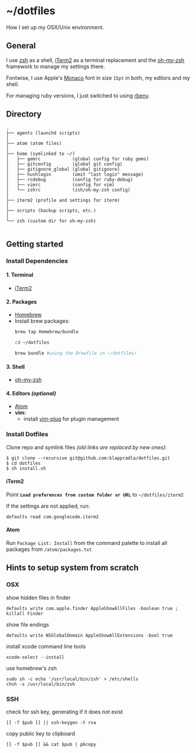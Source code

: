 # ~/dotfiles

How I set up my OSX/Unix environment.


## General

I use [zsh](http://www.zsh.org/) as a shell, [iTerm2](http://iterm2.com/) as a terminal replacement and the [oh-my-zsh](https://github.com/robbyrussell/oh-my-zsh) framework to manage my settings there.

Fontwise, I use Apple's [Monaco](https://github.com/cstrap/monaco-font) font in size `15pt` in both, my editors and my shell.

For managing ruby versions, I just switched to using [rbenv](https://github.com/rbenv/rbenv).


## Directory

```
.
├── agents (launchd scripts)
│
├── atom (atom files)
│
├── home (symlinked to ~/)
│   ├── gemrc            (global config for ruby gems)
│   ├── gitconfig        (global git config)
│   ├── gitignore_global (global gitignore)
│   ├── hushlogin        (omit "last login" message)
│   ├── rcdebug          (config for ruby-debug)
│   ├── vimrc            (config for vim)
│   └── zshrc            (zsh/oh-my-zsh config)
│
├── iterm2 (profile and settings for iterm)
│
├── scripts (backup scripts, etc.)
│
└── zsh (custom dir for oh-my-zsh)


```


## Getting started

### Install Dependencies

#### 1. Terminal
* [iTerm2](https://www.iterm2.com/)

#### 2. Packages
* [Homebrew](http://brew.sh/)
* Install brew packages:
  ```sh
  brew tap Homebrew/bundle

  cd ~/dotfiles

  brew bundle #using the Brewfile in ~/dotfiles/
  ```

#### 3. Shell
* [oh-my-zsh](https://github.com/robbyrussell/oh-my-zsh)

#### 4. Editors *(optional)*
* [Atom](https://atom.io/)
* **vim:**
  * install [vim-plug](https://github.com/junegunn/vim-plug) for plugin management

### Install Dotfiles

Clone repo and symlink files *(old links are replaced by new ones)*:

    $ git clone --recursive git@github.com:klappradla/dotfiles.git
    $ cd dotfiles
    $ sh install.sh

#### iTerm2

Point **`Load preferences from custom folder or URL`** to `~/dotfiles/iterm2`

If the settings are not applied, run:

	defaults read com.googlecode.iterm2

#### Atom

Run `Package List: Install` from the command palette to install all packages from `/atom/packages.txt`


## Hints to setup system from scratch

### OSX

show hidden files in finder

	defaults write com.apple.finder AppleShowAllFiles -boolean true ; killall Finder

show file endings

	defaults write NSGlobalDomain AppleShowAllExtensions -bool true

install xcode command line tools

	xcode-select --install

use homebrew's zsh

	sudo sh -c echo '/usr/local/bin/zsh' > /etc/shells
	chsh -s /usr/local/bin/zsh


### SSH

check for ssh key, generating if it does not exist

	[[ -f $pub ]] || ssh-keygen -t rsa

copy public key to clipboard

	[[ -f $pub ]] && cat $pub | pbcopy
